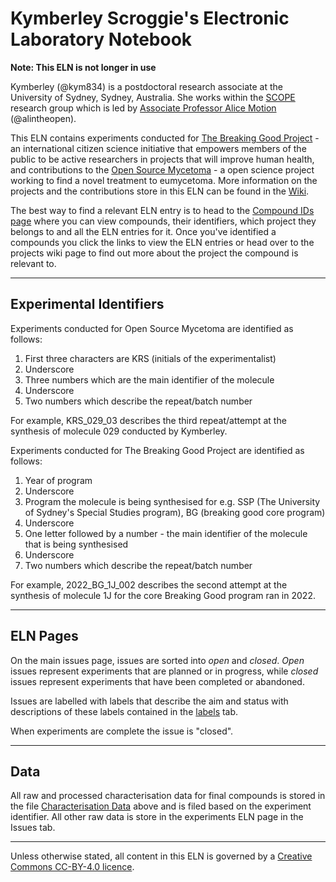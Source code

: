 # Kymberley Scroggie's Electronic Laboratory Notebook

__Note: This ELN is not longer in use__

Kymberley (@kym834) is a postdoctoral research associate at the University of Sydney, Sydney, Australia. She works within the [SCOPE](https://github.com/alintheopen/SCOPE) research group which is led by [Associate Professor Alice Motion](http://alicemotion.com/) (@alintheopen).

This ELN contains experiments conducted for [The Breaking Good Project](https://www.breakinggoodproject.com) - an international citizen science initiative that empowers members of the public to be active researchers in projects that will improve human health, and contributions to the [Open Source Mycetoma](https://github.com/OpenSourceMycetoma) - a open science project working to find a novel treatment to eumycetoma. More information on the projects and the contributions store in this ELN can be found in the [Wiki](https://github.com/TheBreakingGoodProject/ELN-Kymberley-Scroggie/wiki).

The best way to find a relevant ELN entry is to head to the [Compound IDs page](https://github.com/TheBreakingGoodProject/ELN-Kymberley-Scroggie/wiki/Compound-IDs) where you can view compounds, their identifiers, which project they belongs to and all the ELN entries for it. Once you've identified a compounds you click the links to view the ELN entries or head over to the projects wiki page to find out more about the project the compound is relevant to.

---
## Experimental Identifiers

Experiments conducted for Open Source Mycetoma are identified as follows:
1. First three characters are KRS (initials of the experimentalist)
2. Underscore
3. Three numbers which are the main identifier of the molecule
4. Underscore
5. Two numbers which describe the repeat/batch number 

For example, KRS_029_03 describes the third repeat/attempt at the synthesis of molecule 029 conducted by Kymberley.

Experiments conducted for The Breaking Good Project are identified as follows:
1. Year of program
2. Underscore
3. Program the molecule is being synthesised for e.g. SSP (The University of Sydney's Special Studies program), BG (breaking good core program)
4. Underscore
5. One letter followed by a number - the main identifier of the molecule that is being synthesised
6. Underscore
7. Two numbers which describe the repeat/batch number

For example, 2022_BG_1J_002 describes the second attempt at the synthesis of molecule 1J for the core Breaking Good program ran in 2022.

---
## ELN Pages

On the main issues page, issues are sorted into _open_ and _closed_. _Open_ issues represent experiments that are planned or in progress, while _closed_ issues represent experiments that have been completed or abandoned. 

Issues are labelled with labels that describe the aim and status with descriptions of these labels contained in the [labels](https://github.com/TheBreakingGoodProject/ELN-Kymberley-Scroggie/labels) tab.

When experiments are complete the issue is "closed".

---
## Data

All raw and processed characterisation data for final compounds is stored in the file [Characterisation Data](https://github.com/TheBreakingGoodProject/ELN-Kymberley-Scroggie/tree/master/Characterisation%20Data) above and is filed based on the experiment identifier. All other raw data is store in the experiments ELN page in the Issues tab.

---

Unless otherwise stated, all content in this ELN is governed by a [Creative Commons CC-BY-4.0 licence](https://creativecommons.org/licenses/by/4.0/).
